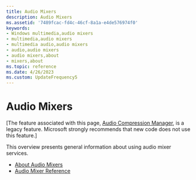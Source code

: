 ```yaml
---
title: Audio Mixers
description: Audio Mixers
ms.assetid: '7489fcac-fd4c-46cf-8a1a-e4de576974f0'
keywords:
- Windows multimedia,audio mixers
- multimedia,audio mixers
- multimedia audio,audio mixers
- audio,audio mixers
- audio mixers,about
- mixers,about
ms.topic: reference
ms.date: 4/26/2023
ms.custom: UpdateFrequency5
---
```


# Audio Mixers

\[The feature associated with this page, [﻿Audio Compression Manager](/windows/win32/multimedia/audio-compression-manager), is a legacy feature. Microsoft strongly recommends that new code does not use this feature.\]

This overview presents general information about using audio mixer services.

-   [About Audio Mixers](about-audio-mixers.md)
-   [Audio Mixer Reference](audio-mixer-reference.md)

 

 




